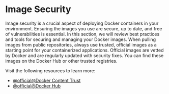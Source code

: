 # Image Security

Image security is a crucial aspect of deploying Docker containers in your environment. Ensuring the images you use are secure, up to date, and free of vulnerabilities is essential. In this section, we will review best practices and tools for securing and managing your Docker images. When pulling images from public repositories, always use trusted, official images as a starting point for your containerized applications. Official images are vetted by Docker and are regularly updated with security fixes. You can find these images on the Docker Hub or other trusted registries.

Visit the following resources to learn more:

- [@official@Docker Content Trust](https://docs.docker.com/engine/security/trust/content_trust/)
- [@official@Docker Hub](https://hub.docker.com/)
